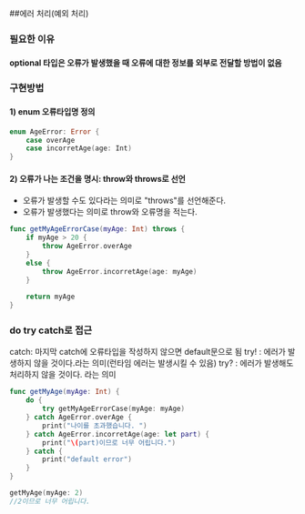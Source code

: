 ##에러 처리(예외 처리)

### 필요한 이유
#### optional 타입은 오류가 발생했을 때 오류에 대한 정보를 외부로 전달할 방법이 없음

### 구현방법
#### 1) enum 오류타입명 정의 

``` swift
enum AgeError: Error {
    case overAge
    case incorretAge(age: Int)
}
```

#### 2) 오류가 나는 조건을 명시: throw와 throws로 선언
- 오류가 발생할 수도 있다라는 의미로 "throws"를 선언해준다. 
- 오류가 발생했다는 의미로 throw와 오류명을 적는다. 
``` swift
func getMyAgeErrorCase(myAge: Int) throws {
    if myAge > 20 {
        throw AgeError.overAge
    }
    else {
        throw AgeError.incorretAge(age: myAge)
    }
    
    return myAge
}
```

### do try catch로 접근
catch: 마지막 catch에 오류타입을 작성하지 않으면 default문으로 됨
try! : 에러가 발생하지 않을 것이다.라는 의미(런타임 에러는 발생시킬 수 있음)
try? : 에러가 발생해도 처리하지 않을 것이다. 라는 의미

``` swift
func getMyAge(myAge: Int) {
    do {
        try getMyAgeErrorCase(myAge: myAge)
    } catch AgeError.overAge {
        print("나이를 초과했습니다. ")
    } catch AgeError.incorretAge(age: let part) {
        print("\(part)이므로 너무 어립니다.")
    } catch {
        print("default error")
    }
}

getMyAge(myAge: 2)
//2이므로 너무 어립니다.
```
